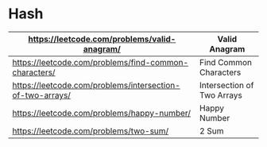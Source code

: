 # Hash

| https://leetcode.com/problems/valid-anagram/ | Valid Anagram |
| --- | --- |
| https://leetcode.com/problems/find-common-characters/ | Find Common Characters |
| https://leetcode.com/problems/intersection-of-two-arrays/ | Intersection of Two Arrays |
| https://leetcode.com/problems/happy-number/ | Happy Number |
| https://leetcode.com/problems/two-sum/ | 2 Sum |
